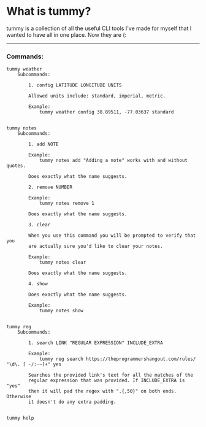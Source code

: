 # What is tummy?


tummy is a collection of all the useful CLI tools I've made for myself that I
wanted to have all in one place. Now they are (:

***

### Commands:

    tummy weather
        Subcommands:
            
            1. config LATITUDE LONGITUDE UNITS

            Allowed units include: standard, imperial, metric.
            
            Example:
                tummy weather config 38.89511, -77.03637 standard
            

    tummy notes
        Subcommands:

            1. add NOTE

            Example:
                tummy notes add "Adding a note" works with and without quotes.

            Does exactly what the name suggests.

            2. remove NUMBER

            Example:
                tummy notes remove 1

            Does exactly what the name suggests.

            3. clear

            When you use this command you will be prompted to verify that you
            are actually sure you'd like to clear your notes.

            Example:
                tummy notes clear

            Does exactly what the name suggests.

            4. show

            Does exactly what the name suggests.

            Example:
                tummy notes show


    tummy reg
        Subcommands:

            1. search LINK "REGULAR EXPRESSION" INCLUDE_EXTRA

            Example:
                tummy reg search https://theprogrammershangout.com/rules/ "\d\. [ -/:-~]+" yes

            Searches the provided link's text for all the matches of the
            regular expression that was provided. If INCLUDE_EXTRA is "yes"
            then it will pad the regex with ".{,50}" on both ends. Otherwise
            it doesn't do any extra padding.


    tummy help